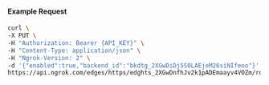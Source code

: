 <!-- Code generated for API Clients. DO NOT EDIT. -->

#### Example Request

```bash
curl \
-X PUT \
-H "Authorization: Bearer {API_KEY}" \
-H "Content-Type: application/json" \
-H "Ngrok-Version: 2" \
-d '{"enabled":true,"backend_id":"bkdtg_2XGwDiDj5S0LAEjeM26siNIfeoo"}' \
https://api.ngrok.com/edges/https/edghts_2XGwDnfhJv2k1pADEmaayv4VOZm/routes/edghtsrt_2XGwDiK3MYZKiEeAJTO5MkzXX6d/backend
```
